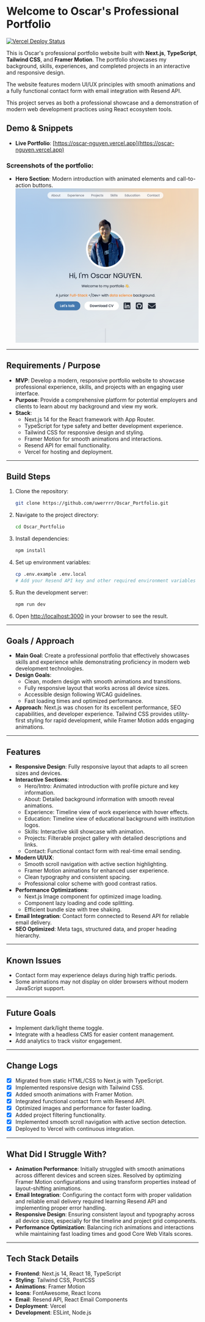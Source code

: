 # Welcome to Oscar's Professional Portfolio

[![Vercel Deploy Status](https://img.shields.io/badge/Vercel-Deployed-brightgreen?style=flat&logo=vercel)](https://oscar-nguyen.vercel.app)

This is Oscar's professional portfolio website built with **Next.js**, **TypeScript**, **Tailwind CSS**, and **Framer Motion**. The portfolio showcases my background, skills, experiences, and completed projects in an interactive and responsive design.

The website features modern UI/UX principles with smooth animations and a fully functional contact form with email integration with Resend API.

This project serves as both a professional showcase and a demonstration of modern web development practices using React ecosystem tools.

## Demo & Snippets

- **Live Portfolio**: [https://oscar-nguyen.vercel.app](https://oscar-nguyen.vercel.app)

### Screenshots of the portfolio:

- **Hero Section**: Modern introduction with animated elements and call-to-action buttons.</br>
  <img src="public/project-imgs/portfolio.png" alt="Portfolio Hero Section" width="500"/>


---

## Requirements / Purpose

- **MVP**: Develop a modern, responsive portfolio website to showcase professional experience, skills, and projects with an engaging user interface.
- **Purpose**: Provide a comprehensive platform for potential employers and clients to learn about my background and view my work.
- **Stack**:
  - Next.js 14 for the React framework with App Router.
  - TypeScript for type safety and better development experience.
  - Tailwind CSS for responsive design and styling.
  - Framer Motion for smooth animations and interactions.
  - Resend API for email functionality.
  - Vercel for hosting and deployment.

---

## Build Steps

1. Clone the repository:
   ```bash
   git clone https://github.com/uwerrrr/Oscar_Portfolio.git
   ```
2. Navigate to the project directory:
   ```bash
   cd Oscar_Portfolio
   ```
3. Install dependencies:
   ```bash
   npm install
   ```
4. Set up environment variables:
   ```bash
   cp .env.example .env.local
   # Add your Resend API key and other required environment variables
   ```
5. Run the development server:
   ```bash
   npm run dev
   ```
6. Open [http://localhost:3000](http://localhost:3000) in your browser to see the result.

---

## Goals / Approach

- **Main Goal**:
  Create a professional portfolio that effectively showcases skills and experience while demonstrating proficiency in modern web development technologies.
- **Design Goals**:
  - Clean, modern design with smooth animations and transitions.
  - Fully responsive layout that works across all device sizes.
  - Accessible design following WCAG guidelines.
  - Fast loading times and optimized performance.
- **Approach**: Next.js was chosen for its excellent performance, SEO capabilities, and developer experience. Tailwind CSS provides utility-first styling for rapid development, while Framer Motion adds engaging animations.

---

## Features

- **Responsive Design**: Fully responsive layout that adapts to all screen sizes and devices.
- **Interactive Sections**:
  - Hero/Intro: Animated introduction with profile picture and key information.
  - About: Detailed background information with smooth reveal animations.
  - Experience: Timeline view of work experience with hover effects.
  - Education: Timeline view of educational background with institution logos.
  - Skills: Interactive skill showcase with animation.
  - Projects: Filterable project gallery with detailed descriptions and links.
  - Contact: Functional contact form with real-time email sending.
- **Modern UI/UX**:
  - Smooth scroll navigation with active section highlighting.
  - Framer Motion animations for enhanced user experience.
  - Clean typography and consistent spacing.
  - Professional color scheme with good contrast ratios.
- **Performance Optimizations**:
  - Next.js Image component for optimized image loading.
  - Component lazy loading and code splitting.
  - Efficient bundle size with tree shaking.
- **Email Integration**: Contact form connected to Resend API for reliable email delivery.
- **SEO Optimized**: Meta tags, structured data, and proper heading hierarchy.

---

## Known Issues

- Contact form may experience delays during high traffic periods.
- Some animations may not display on older browsers without modern JavaScript support.

---

## Future Goals

- Implement dark/light theme toggle.
- Integrate with a headless CMS for easier content management.
- Add analytics to track visitor engagement.

---

## Change Logs
- [x] Migrated from static HTML/CSS to Next.js with TypeScript.
- [x] Implemented responsive design with Tailwind CSS.
- [x] Added smooth animations with Framer Motion.
- [x] Integrated functional contact form with Resend API.
- [x] Optimized images and performance for faster loading.
- [x] Added project filtering functionality.
- [x] Implemented smooth scroll navigation with active section detection.
- [x] Deployed to Vercel with continuous integration.

---

## What Did I Struggle With?

- **Animation Performance**: Initially struggled with smooth animations across different devices and screen sizes. Resolved by optimizing Framer Motion configurations and using transform properties instead of layout-shifting animations.
- **Email Integration**: Configuring the contact form with proper validation and reliable email delivery required learning Resend API and implementing proper error handling.
- **Responsive Design**: Ensuring consistent layout and typography across all device sizes, especially for the timeline and project grid components.
- **Performance Optimization**: Balancing rich animations and interactions while maintaining fast loading times and good Core Web Vitals scores.

---

## Tech Stack Details

- **Frontend**: Next.js 14, React 18, TypeScript
- **Styling**: Tailwind CSS, PostCSS
- **Animations**: Framer Motion
- **Icons**: FontAwesome, React Icons
- **Email**: Resend API, React Email Components
- **Deployment**: Vercel
- **Development**: ESLint, Node.js


